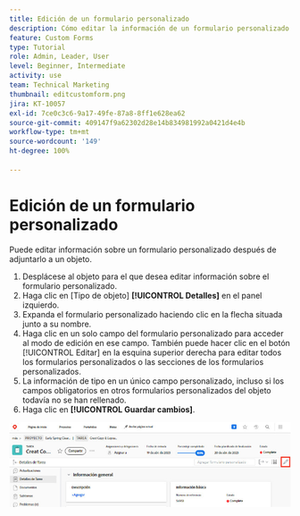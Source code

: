 ```yaml
---
title: Edición de un formulario personalizado
description: Cómo editar la información de un formulario personalizado después de adjuntarlo a un objeto.
feature: Custom Forms
type: Tutorial
role: Admin, Leader, User
level: Beginner, Intermediate
activity: use
team: Technical Marketing
thumbnail: editcustomform.png
jira: KT-10057
exl-id: 7ce0c3c6-9a17-49fe-87a8-8ff1e628ea62
source-git-commit: 409147f9a62302d28e14b834981992a0421d4e4b
workflow-type: tm+mt
source-wordcount: '149'
ht-degree: 100%

---
```


# Edición de un formulario personalizado

<!---
21.4 updates have been made here
--->

Puede editar información sobre un formulario personalizado después de adjuntarlo a un objeto.

1. Desplácese al objeto para el que desea editar información sobre el formulario personalizado.
1. Haga clic en [Tipo de objeto] **[!UICONTROL Detalles]** en el panel izquierdo.
1. Expanda el formulario personalizado haciendo clic en la flecha situada junto a su nombre.
1. Haga clic en un solo campo del formulario personalizado para acceder al modo de edición en ese campo. También puede hacer clic en el botón [!UICONTROL Editar] en la esquina superior derecha para editar todos los formularios personalizados o las secciones de los formularios personalizados.
1. La información de tipo en un único campo personalizado, incluso si los campos obligatorios en otros formularios personalizados del objeto todavía no se han rellenado.
1. Haga clic en **[!UICONTROL Guardar cambios]**.

![La ventana Detalles de la tarea muestra un formulario personalizado en proceso de edición](assets/custom-forms-edit-a-custom-form.jpg)

